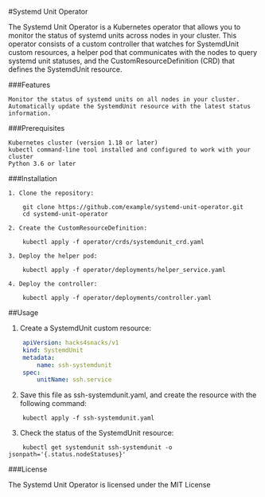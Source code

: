 #Systemd Unit Operator

The Systemd Unit Operator is a Kubernetes operator that allows you to monitor the status of systemd units across nodes in your cluster. This operator consists of a custom controller that watches for SystemdUnit custom resources, a helper pod that communicates with the nodes to query systemd unit statuses, and the CustomResourceDefinition (CRD) that defines the SystemdUnit resource.

###Features

    Monitor the status of systemd units on all nodes in your cluster.
    Automatically update the SystemdUnit resource with the latest status information.

###Prerequisites

    Kubernetes cluster (version 1.18 or later)
    kubectl command-line tool installed and configured to work with your cluster
    Python 3.6 or later

###Installation

    1. Clone the repository:
```Shell
    git clone https://github.com/example/systemd-unit-operator.git
    cd systemd-unit-operator
```

    2. Create the CustomResourceDefinition:
```Shell
    kubectl apply -f operator/crds/systemdunit_crd.yaml
```

    3. Deploy the helper pod:

```Shell
    kubectl apply -f operator/deployments/helper_service.yaml
```

    4. Deploy the controller:

```Shell
    kubectl apply -f operator/deployments/controller.yaml
```

##Usage

1. Create a SystemdUnit custom resource:

```yaml
    apiVersion: hacks4snacks/v1
    kind: SystemdUnit
    metadata:
        name: ssh-systemdunit
    spec:
        unitName: ssh.service
```

2. Save this file as ssh-systemdunit.yaml, and create the resource with the following command:

```Shell
    kubectl apply -f ssh-systemdunit.yaml
```

3. Check the status of the SystemdUnit resource:

```Shell
    kubectl get systemdunit ssh-systemdunit -o jsonpath='{.status.nodeStatuses}'
```

###License

The Systemd Unit Operator is licensed under the MIT License
